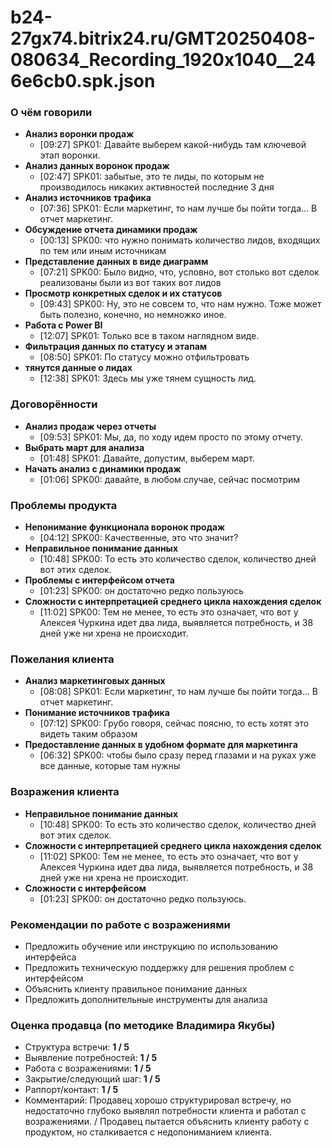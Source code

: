 # b24-27gx74.bitrix24.ru/GMT20250408-080634_Recording_1920x1040__246e6cb0.spk.json

### О чём говорили
- **Анализ воронки продаж**
  - [09:27] SPK01: Давайте выберем какой-нибудь там ключевой этап воронки.
- **Анализ данных воронок продаж**
  - [02:47] SPK01: забытые, это те лиды, по которым не производилось никаких активностей последние 3 дня
- **Анализ источников трафика**
  - [07:36] SPK01: Если маркетинг, то нам лучше бы пойти тогда... В отчет маркетинг.
- **Обсуждение отчета динамики продаж**
  - [00:13] SPK00: что нужно понимать количество лидов, входящих по тем или иным источникам
- **Представление данных в виде диаграмм**
  - [07:21] SPK00: Было видно, что, условно, вот столько вот сделок реализованы были из вот таких вот лидов
- **Просмотр конкретных сделок и их статусов**
  - [09:43] SPK00: Ну, это не совсем то, что нам нужно. Тоже может быть полезно, конечно, но немножко иное.
- **Работа с Power BI**
  - [12:07] SPK01: Только все в таком наглядном виде.
- **Фильтрация данных по статусу и этапам**
  - [08:50] SPK01: По статусу можно отфильтровать
- **тянутся данные о лидах**
  - [12:38] SPK01: Здесь мы уже тянем сущность лид.

### Договорённости
- **Анализ продаж через отчеты**
  - [09:53] SPK01: Мы, да, по ходу идем просто по этому отчету.
- **Выбрать март для анализа**
  - [01:48] SPK01: Давайте, допустим, выберем март.
- **Начать анализ с динамики продаж**
  - [01:06] SPK00: давайте, в любом случае, сейчас посмотрим

### Проблемы продукта
- **Непонимание функционала воронок продаж**
  - [04:12] SPK00: Качественные, это что значит?
- **Неправильное понимание данных**
  - [10:48] SPK00: То есть это количество сделок, количество дней вот этих сделок.
- **Проблемы с интерфейсом отчета**
  - [01:23] SPK00: он достаточно редко пользуюсь
- **Сложности с интерпретацией среднего цикла нахождения сделок**
  - [11:02] SPK00: Тем не менее, то есть это означает, что вот у Алексея Чуркина идет два лида, выявляется потребность, и 38 дней уже ни хрена не происходит.

### Пожелания клиента
- **Анализ маркетинговых данных**
  - [08:08] SPK01: Если маркетинг, то нам лучше бы пойти тогда... В отчет маркетинг.
- **Понимание источников трафика**
  - [07:12] SPK00: Грубо говоря, сейчас поясню, то есть хотят это видеть таким образом
- **Предоставление данных в удобном формате для маркетинга**
  - [06:32] SPK00: чтобы было сразу перед глазами и на руках уже все данные, которые там нужны

### Возражения клиента
- **Неправильное понимание данных**
  - [10:48] SPK00: То есть это количество сделок, количество дней вот этих сделок.
- **Сложности с интерпретацией среднего цикла нахождения сделок**
  - [11:02] SPK00: Тем не менее, то есть это означает, что вот у Алексея Чуркина идет два лида, выявляется потребность, и 38 дней уже ни хрена не происходит.
- **Сложности с интерфейсом**
  - [01:23] SPK00: он достаточно редко пользуюсь.

### Рекомендации по работе с возражениями
- Предложить обучение или инструкцию по использованию интерфейса
- Предложить техническую поддержку для решения проблем с интерфейсом
- Объяснить клиенту правильное понимание данных
- Предложить дополнительные инструменты для анализа

### Оценка продавца (по методике Владимира Якубы)
- Структура встречи: **1 / 5**
- Выявление потребностей: **1 / 5**
- Работа с возражениями: **1 / 5**
- Закрытие/следующий шаг: **1 / 5**
- Раппорт/контакт: **1 / 5**
- Комментарий: Продавец хорошо структурировал встречу, но недостаточно глубоко выявлял потребности клиента и работал с возражениями. / Продавец пытается объяснить клиенту работу с продуктом, но сталкивается с недопониманием клиента.
